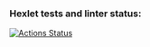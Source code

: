 ### Hexlet tests and linter status:
[![Actions Status](https://github.com/krivitsky-anton/qa-engineer-project-85/actions/workflows/hexlet-check.yml/badge.svg)](https://github.com/krivitsky-anton/qa-engineer-project-85/actions)